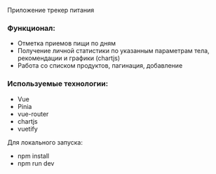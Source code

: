 Приложение трекер питания

### Функционал:

- Отметка приемов пищи по дням
- Получение личной статистики по указанным параметрам тела, рекомендации и графики (chartjs)
- Работа со списком продуктов, пагинация, добавление

### Используемые технологии:

- Vue
- Pinia
- vue-router
- chartjs
- vuetify

Для локального запуска:

- npm install
- npm run dev

